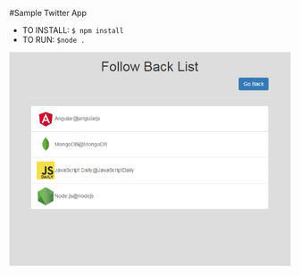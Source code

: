#Sample Twitter App

* TO INSTALL: ```$ npm install ```
* TO RUN: ```$node .```

![alt-text][app]

[app]: https://github.com/amadecode/twitterapp/blob/master/twitterapp.png
